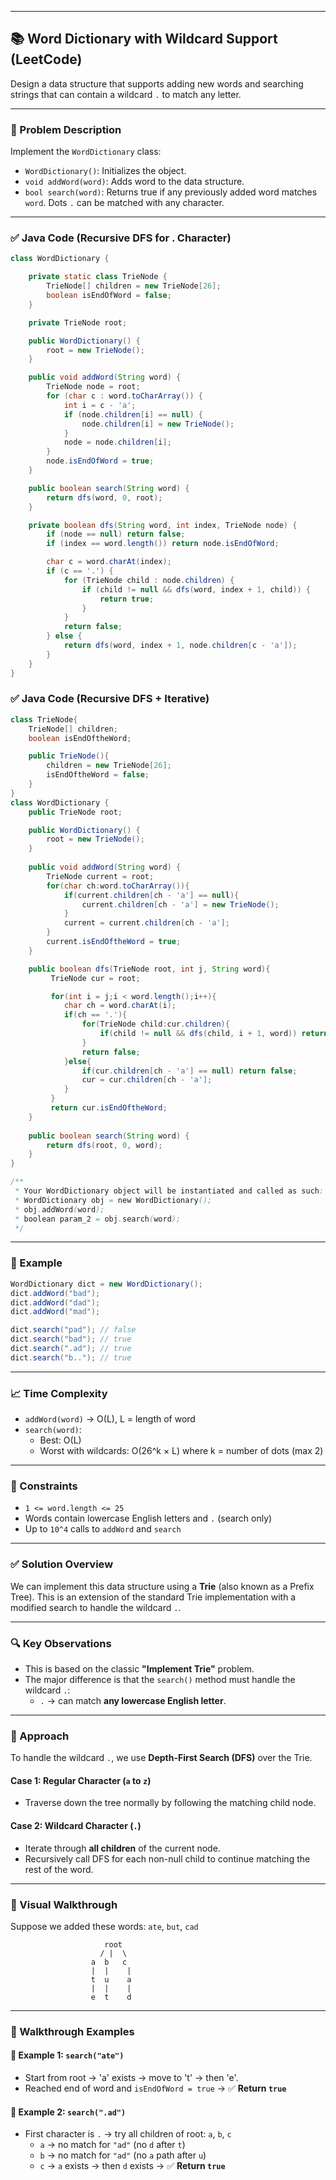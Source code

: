 
---

## 📚 Word Dictionary with Wildcard Support (LeetCode)

Design a data structure that supports adding new words and searching strings that can contain a wildcard `.` to match any letter.

---

### 🧠 Problem Description

Implement the `WordDictionary` class:

- `WordDictionary()`: Initializes the object.
- `void addWord(word)`: Adds word to the data structure.
- `bool search(word)`: Returns true if any previously added word matches `word`. Dots `.` can be matched with any character.

---

### ✅ Java Code (Recursive DFS for . Character)

```java
class WordDictionary {

    private static class TrieNode {
        TrieNode[] children = new TrieNode[26];
        boolean isEndOfWord = false;
    }

    private TrieNode root;

    public WordDictionary() {
        root = new TrieNode();
    }

    public void addWord(String word) {
        TrieNode node = root;
        for (char c : word.toCharArray()) {
            int i = c - 'a';
            if (node.children[i] == null) {
                node.children[i] = new TrieNode();
            }
            node = node.children[i];
        }
        node.isEndOfWord = true;
    }

    public boolean search(String word) {
        return dfs(word, 0, root);
    }

    private boolean dfs(String word, int index, TrieNode node) {
        if (node == null) return false;
        if (index == word.length()) return node.isEndOfWord;

        char c = word.charAt(index);
        if (c == '.') {
            for (TrieNode child : node.children) {
                if (child != null && dfs(word, index + 1, child)) {
                    return true;
                }
            }
            return false;
        } else {
            return dfs(word, index + 1, node.children[c - 'a']);
        }
    }
}
```
### ✅ Java Code (Recursive DFS + Iterative)

```java
class TrieNode{
    TrieNode[] children;
    boolean isEndOftheWord;

    public TrieNode(){
        children = new TrieNode[26];
        isEndOftheWord = false;
    }
}
class WordDictionary {
    public TrieNode root;

    public WordDictionary() {
        root = new TrieNode();
    }
    
    public void addWord(String word) {
        TrieNode current = root;
        for(char ch:word.toCharArray()){
            if(current.children[ch - 'a'] == null){
                current.children[ch - 'a'] = new TrieNode();
            }
            current = current.children[ch - 'a'];
        }
        current.isEndOftheWord = true;
    }

    public boolean dfs(TrieNode root, int j, String word){
         TrieNode cur = root;

         for(int i = j;i < word.length();i++){
            char ch = word.charAt(i);
            if(ch == '.'){
                for(TrieNode child:cur.children){
                    if(child != null && dfs(child, i + 1, word)) return true;
                }
                return false;
            }else{
                if(cur.children[ch - 'a'] == null) return false;
                cur = cur.children[ch - 'a'];
            }
         }
         return cur.isEndOftheWord;
    }
    
    public boolean search(String word) {
        return dfs(root, 0, word);
    }
}

/**
 * Your WordDictionary object will be instantiated and called as such:
 * WordDictionary obj = new WordDictionary();
 * obj.addWord(word);
 * boolean param_2 = obj.search(word);
 */
```
---

### 🧪 Example

```java
WordDictionary dict = new WordDictionary();
dict.addWord("bad");
dict.addWord("dad");
dict.addWord("mad");

dict.search("pad"); // false
dict.search("bad"); // true
dict.search(".ad"); // true
dict.search("b.."); // true
```

---

### 📈 Time Complexity

- `addWord(word)` → O(L), L = length of word
- `search(word)`:
  - Best: O(L)
  - Worst with wildcards: O(26^k × L) where k = number of dots (max 2)

---

### 📌 Constraints

- `1 <= word.length <= 25`
- Words contain lowercase English letters and `.` (search only)
- Up to `10^4` calls to `addWord` and `search`

---
### ✅ Solution Overview

We can implement this data structure using a **Trie** (also known as a Prefix Tree). This is an extension of the standard Trie implementation with a modified search to handle the wildcard `.`.

---

### 🔍 Key Observations

- This is based on the classic **"Implement Trie"** problem.
- The major difference is that the `search()` method must handle the wildcard `.`:
  - `.` → can match **any lowercase English letter**.

---

### 🔄 Approach

To handle the wildcard `.`, we use **Depth-First Search (DFS)** over the Trie.

#### Case 1: Regular Character (`a` to `z`)
- Traverse down the tree normally by following the matching child node.

#### Case 2: Wildcard Character (`.`)
- Iterate through **all children** of the current node.
- Recursively call DFS for each non-null child to continue matching the rest of the word.

---

### 🌳 Visual Walkthrough

Suppose we added these words: `ate`, `but`, `cad`

```
                     root
                    / |  \
                  a  b   c
                  |  |    |
                  t  u    a
                  |  |    |
                  e  t    d
```

---

### 🧪 Walkthrough Examples

#### 🔸 Example 1: `search("ate")`

- Start from root → 'a' exists → move to 't' → then 'e'.
- Reached end of word and `isEndOfWord = true` → ✅ **Return `true`**

#### 🔹 Example 2: `search(".ad")`

- First character is `.` → try all children of root: `a`, `b`, `c`
  - `a` → no match for `"ad"` (no `d` after `t`)
  - `b` → no match for `"ad"` (no `a` path after `u`)
  - `c` → `a` exists → then `d` exists → ✅ **Return `true`**